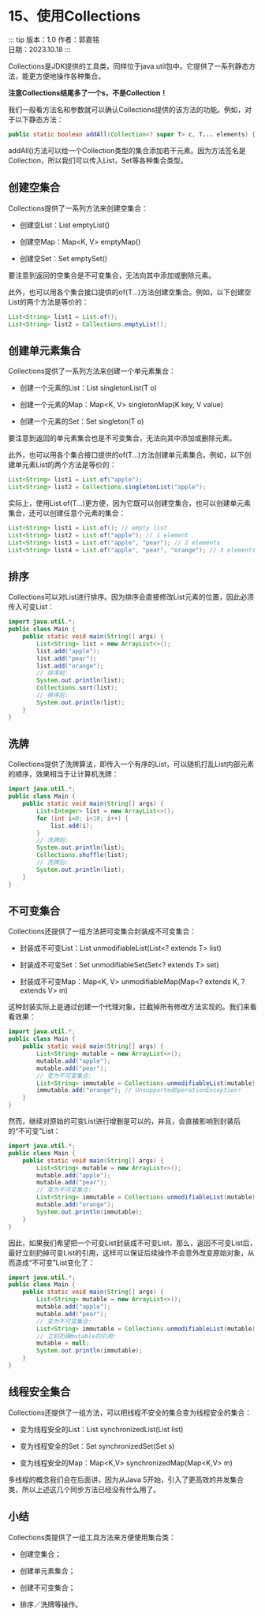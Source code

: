 # 15、使用Collections

::: tip 版本：1.0
作者：郭嘉铭
</br>
日期：2023.10.18
:::

Collections是JDK提供的工具类，同样位于java.util包中。它提供了一系列静态方法，能更方便地操作各种集合。

 **注意Collections结尾多了一个s，不是Collection！**

我们一般看方法名和参数就可以确认Collections提供的该方法的功能。例如，对于以下静态方法：

```java
public static boolean addAll(Collection<? super T> c, T... elements) { ... }
```

addAll()方法可以给一个Collection类型的集合添加若干元素。因为方法签名是Collection，所以我们可以传入List，Set等各种集合类型。

## 创建空集合

Collections提供了一系列方法来创建空集合：

+ 创建空List：List<T> emptyList()

+ 创建空Map：Map<K, V> emptyMap()

+ 创建空Set：Set<T> emptySet()

要注意到返回的空集合是不可变集合，无法向其中添加或删除元素。

此外，也可以用各个集合接口提供的of(T...)方法创建空集合。例如，以下创建空List的两个方法是等价的：

```java
List<String> list1 = List.of();
List<String> list2 = Collections.emptyList();
```

## 创建单元素集合

Collections提供了一系列方法来创建一个单元素集合：

+ 创建一个元素的List：List<T> singletonList(T o)

+ 创建一个元素的Map：Map<K, V> singletonMap(K key, V value)

+ 创建一个元素的Set：Set<T> singleton(T o)

要注意到返回的单元素集合也是不可变集合，无法向其中添加或删除元素。

此外，也可以用各个集合接口提供的of(T...)方法创建单元素集合。例如，以下创建单元素List的两个方法是等价的：

```java
List<String> list1 = List.of("apple");
List<String> list2 = Collections.singletonList("apple");
```

实际上，使用List.of(T...)更方便，因为它既可以创建空集合，也可以创建单元素集合，还可以创建任意个元素的集合：

```java
List<String> list1 = List.of(); // empty list
List<String> list2 = List.of("apple"); // 1 element
List<String> list3 = List.of("apple", "pear"); // 2 elements
List<String> list4 = List.of("apple", "pear", "orange"); // 3 elements
```

## 排序

Collections可以对List进行排序。因为排序会直接修改List元素的位置，因此必须传入可变List：

```java
import java.util.*;
public class Main {
    public static void main(String[] args) {
        List<String> list = new ArrayList<>();
        list.add("apple");
        list.add("pear");
        list.add("orange");
        // 排序前:
        System.out.println(list);
        Collections.sort(list);
        // 排序后:
        System.out.println(list);
    }
}
```

## 洗牌

Collections提供了洗牌算法，即传入一个有序的List，可以随机打乱List内部元素的顺序，效果相当于让计算机洗牌：

```java
import java.util.*;
public class Main {
    public static void main(String[] args) {
        List<Integer> list = new ArrayList<>();
        for (int i=0; i<10; i++) {
            list.add(i);
        }
        // 洗牌前:
        System.out.println(list);
        Collections.shuffle(list);
        // 洗牌后:
        System.out.println(list);
    }
}
```

## 不可变集合

Collections还提供了一组方法把可变集合封装成不可变集合：

+ 封装成不可变List：List<T> unmodifiableList(List<? extends T> list)

+ 封装成不可变Set：Set<T> unmodifiableSet(Set<? extends T> set)

+ 封装成不可变Map：Map<K, V> unmodifiableMap(Map<? extends K, ? extends V> m)

这种封装实际上是通过创建一个代理对象，拦截掉所有修改方法实现的。我们来看看效果：

```java
import java.util.*;
public class Main {
    public static void main(String[] args) {
        List<String> mutable = new ArrayList<>();
        mutable.add("apple");
        mutable.add("pear");
        // 变为不可变集合:
        List<String> immutable = Collections.unmodifiableList(mutable);
        immutable.add("orange"); // UnsupportedOperationException!
    }
}
```

然而，继续对原始的可变List进行增删是可以的，并且，会直接影响到封装后的“不可变”List：

```java
import java.util.*;
public class Main {
    public static void main(String[] args) {
        List<String> mutable = new ArrayList<>();
        mutable.add("apple");
        mutable.add("pear");
        // 变为不可变集合:
        List<String> immutable = Collections.unmodifiableList(mutable);
        mutable.add("orange");
        System.out.println(immutable);
    }
}
```

因此，如果我们希望把一个可变List封装成不可变List，那么，返回不可变List后，最好立刻扔掉可变List的引用，这样可以保证后续操作不会意外改变原始对象，从而造成“不可变”List变化了：

```java
import java.util.*;
public class Main {
    public static void main(String[] args) {
        List<String> mutable = new ArrayList<>();
        mutable.add("apple");
        mutable.add("pear");
        // 变为不可变集合:
        List<String> immutable = Collections.unmodifiableList(mutable);
        // 立刻扔掉mutable的引用:
        mutable = null;
        System.out.println(immutable);
    }
}
```

## 线程安全集合

Collections还提供了一组方法，可以把线程不安全的集合变为线程安全的集合：

+ 变为线程安全的List：List<T> synchronizedList(List<T> list)

+ 变为线程安全的Set：Set<T> synchronizedSet(Set<T> s)

+ 变为线程安全的Map：Map<K,V> synchronizedMap(Map<K,V> m)

多线程的概念我们会在后面讲。因为从Java 5开始，引入了更高效的并发集合类，所以上述这几个同步方法已经没有什么用了。

## 小结

Collections类提供了一组工具方法来方便使用集合类：

+ 创建空集合；

+ 创建单元素集合；

+ 创建不可变集合；

+ 排序／洗牌等操作。